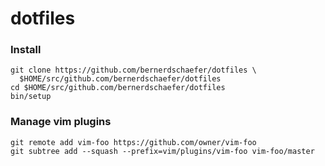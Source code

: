# dotfiles

### Install

```
git clone https://github.com/bernerdschaefer/dotfiles \
  $HOME/src/github.com/bernerdschaefer/dotfiles
cd $HOME/src/github.com/bernerdschaefer/dotfiles
bin/setup
```

### Manage vim plugins

```
git remote add vim-foo https://github.com/owner/vim-foo
git subtree add --squash --prefix=vim/plugins/vim-foo vim-foo/master
```
